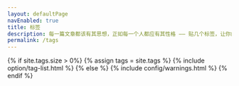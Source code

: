 ```yaml
---
layout: defaultPage
navEnabled: true
title: 标签
description: 每一篇文章都该有其思想，正如每一个人都应有其性格 —— 贴几个标签，让你的文章旗帜鲜明！
permalink: /tags
---
```


{% if site.tags.size > 0%}
	{% assign tags = site.tags %}
	{% include option/tag-list.html %}
{% else %}
	{% include config/warnings.html %}
{% endif %}